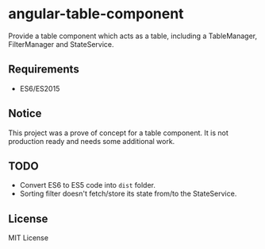# angular-table-component

Provide a table component which acts as a table, including a TableManager, FilterManager and StateService.

## Requirements

* ES6/ES2015

## Notice

This project was a prove of concept for a table component. It is not production ready and needs some additional work.

## TODO

* Convert ES6 to ES5 code into `dist` folder.
* Sorting filter doesn't fetch/store its state from/to the StateService.

## License

MIT License
